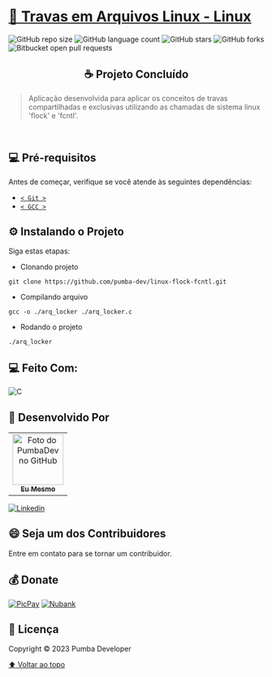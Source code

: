 # [🚀 Travas em Arquivos Linux - Linux](https://pumbadev.com)

![GitHub repo size](https://img.shields.io/github/repo-size/pumba-dev/linux-flock-fcntl?style=for-the-badge)
![GitHub language count](https://img.shields.io/github/languages/count/pumba-dev/linux-flock-fcntl?style=for-the-badge)
![GitHub stars](https://img.shields.io/github/stars/pumba-dev/linux-flock-fcntl?style=for-the-badge)
![GitHub forks](https://img.shields.io/github/forks/pumba-dev/linux-flock-fcntl?style=for-the-badge)
![Bitbucket open pull requests](https://img.shields.io/github/issues-pr/pumba-dev/linux-flock-fcntl?style=for-the-badge)

<h2 align="center">☕ Projeto Concluído </h2>

> Aplicação desenvolvida para aplicar os conceitos de travas compartilhadas e exclusivas utilizando as chamadas de sistema linux 'flock' e 'fcntl'.

<br>

## 💻 Pré-requisitos

Antes de começar, verifique se você atende às seguintes dependências:

- [`< Git >`](https://git-scm.com/)
- [`< GCC >`](https://gcc.gnu.org/)

## ⚙️ Instalando o Projeto

Siga estas etapas:

- Clonando projeto

```
git clone https://github.com/pumba-dev/linux-flock-fcntl.git
```

- Compilando arquivo

```
gcc -o ./arq_locker ./arq_locker.c
```

- Rodando o projeto

```
./arq_locker
```

## 💻 Feito Com:

![C](https://img.shields.io/badge/C-00599C?style=for-the-badge&logo=c&logoColor=white)

## 🤝 Desenvolvido Por

<table>
  <tr>
    <td align="center">
      <a href="https://github.com/pumba-dev">
        <img src="https://static.wikia.nocookie.net/disneypt/images/c/cf/It_means_no_worries.png/revision/latest?cb=20200128144126&path-prefix=pt" width="100px;" alt="Foto do PumbaDev no GitHub"/><br>
        <sub>
          <b>Eu Mesmo</b>
        </sub>
      </a>
    </td>
  </tr>
</table>

[![Linkedin](https://img.shields.io/badge/LinkedIn-0077B5?style=for-the-badge&logo=linkedin&logoColor=white)](https://www.linkedin.com/in/pumba-dev/)

## 😄 Seja um dos Contribuidores<br>

Entre em contato para se tornar um contribuidor.

## 💰 Donate

[![PicPay](https://img.shields.io/badge/PicPay-%40PumbaDev%20-brightgreen)](https://picpay.me/pumbadev)
[![Nubank](https://img.shields.io/badge/Nubank-Pix%20QR%20Code-blueviolet)](https://nubank.com.br/pagar/1ou9f/ifu2K7YNO7)

## 📝 Licença

Copyright © 2023 Pumba Developer

[⬆ Voltar ao topo](#linux-flock-fcntl)<br>
